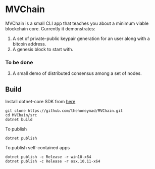# MVChain
MVChain is a small CLI app that teaches you about a minimum viable blockchain core. Currently it demonstrates:

1. A set of private-public keypair generation for an user along with a bitcoin address.
2. A genesis block to start with. 

### To be done
3. A small demo of distributed consensus among a set of nodes.


## Build 

Install dotnet-core SDK from [here](https://www.microsoft.com/net/download/macos)
```
git clone https://github.com/thehoneymad/MVChain.git
cd MVChain/src
dotnet build
```
To publish

```
dotnet publish
```

To publish self-contained apps

```
dotnet publish -c Release -r win10-x64
dotnet publish -c Release -r osx.10.11-x64
```